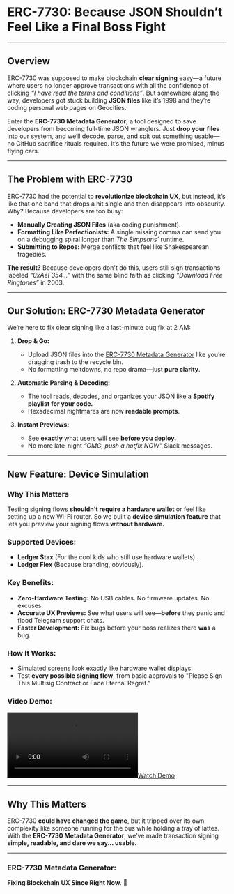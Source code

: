 # **ERC-7730: Because JSON Shouldn’t Feel Like a Final Boss Fight**  

---

## **Overview**  

ERC-7730 was supposed to make blockchain **clear signing** easy—a future where users no longer approve transactions with all the confidence of clicking *“I have read the terms and conditions”*. But somewhere along the way, developers got stuck building **JSON files** like it’s 1998 and they’re coding personal web pages on Geocities.  

Enter the **ERC-7730 Metadata Generator**, a tool designed to save developers from becoming full-time JSON wranglers. Just **drop your files** into our system, and we’ll decode, parse, and spit out something usable—no GitHub sacrifice rituals required. It’s the future we were promised, minus flying cars.  

---

## **The Problem with ERC-7730**  

ERC-7730 had the potential to **revolutionize blockchain UX**, but instead, it’s like that one band that drops a hit single and then disappears into obscurity. Why? Because developers are too busy:  

- **Manually Creating JSON Files** (aka coding punishment).  
- **Formatting Like Perfectionists:** A single missing comma can send you on a debugging spiral longer than *The Simpsons’* runtime.  
- **Submitting to Repos:** Merge conflicts that feel like Shakespearean tragedies.  

**The result?** Because developers don't do this, users still sign transactions labeled *“0xAeF354…”* with the same blind faith as clicking *“Download Free Ringtones”* in 2003.  

---

## **Our Solution: ERC-7730 Metadata Generator**  

We’re here to fix clear signing like a last-minute bug fix at 2 AM:  

1. **Drop & Go:**  
   - Upload JSON files into the [ERC-7730 Metadata Generator](https://publu.github.io/erc7730/) like you’re dragging trash to the recycle bin.  
   - No formatting meltdowns, no repo drama—just **pure clarity**.  

2. **Automatic Parsing & Decoding:**  
   - The tool reads, decodes, and organizes your JSON like a **Spotify playlist for your code.**  
   - Hexadecimal nightmares are now **readable prompts**.  

3. **Instant Previews:**  
   - See **exactly** what users will see **before you deploy.**  
   - No more late-night *“OMG, push a hotfix NOW”* Slack messages.  

---

## **New Feature: Device Simulation**  

### **Why This Matters**  
Testing signing flows **shouldn’t require a hardware wallet** or feel like setting up a new Wi-Fi router. So we built a **device simulation feature** that lets you preview your signing flows **without hardware.**  

### **Supported Devices:**  
- **Ledger Stax** (For the cool kids who still use hardware wallets).  
- **Ledger Flex** (Because branding, obviously).  

### **Key Benefits:**  
- **Zero-Hardware Testing:** No USB cables. No firmware updates. No excuses.  
- **Accurate UX Previews:** See what users will see—**before** they panic and flood Telegram support chats.  
- **Faster Development:** Fix bugs before your boss realizes there **was** a bug.  

### **How It Works:**  
- Simulated screens look exactly like hardware wallet displays.  
- Test **every possible signing flow**, from basic approvals to "Please Sign This Multisig Contract or Face Eternal Regret."  

### **Video Demo:**  
[![Watch Demo](https://github.com/2manslkh/clear-signing-erc7730-registry/blob/dynamic-preview/developer-preview/demo.mp4)](https://github.com/2manslkh/clear-signing-erc7730-registry/blob/dynamic-preview/developer-preview/demo.mp4)  

---

## **Why This Matters**  

ERC-7730 **could have changed the game**, but it tripped over its own complexity like someone running for the bus while holding a tray of lattes. With the **ERC-7730 Metadata Generator**, we’ve made transaction signing **simple, readable, and dare we say... usable.**  

---

### **ERC-7730 Metadata Generator:**  
**Fixing Blockchain UX Since Right Now.** 🚀  
